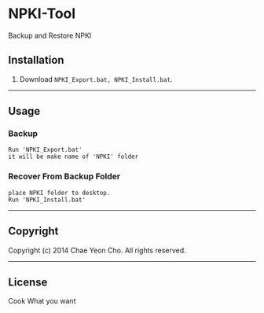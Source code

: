 # NPKI-Tool

Backup and Restore NPKI

## Installation

1. Download `NPKI_Export.bat, NPKI_Install.bat`.

---


## Usage

### Backup

```
Run 'NPKI_Export.bat' 
it will be make name of 'NPKI' folder
```


### Recover From Backup Folder

```
place NPKI folder to desktop.
Run 'NPKI_Install.bat' 
```

---


## Copyright

Copyright (c) 2014 Chae Yeon Cho. All rights reserved.


---


## License

Cook What you want

